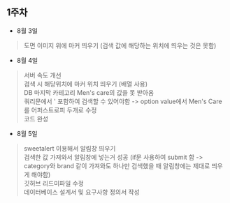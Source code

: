 
## 1주차

- 8월 3일
> 도면 이미지 위에 마커 띄우기 (검색 값에 해당하는 위치에 띄우는 것은 못함) <br>

- 8월 4일
> 서버 속도 개선 <br>
> 검색 시 해당위치에 마커 위치 띄우기 (배열 사용) <br>
> DB 마지막 카테고리 Men's care의 값을 못 받아옴 <br>
> 쿼리문에서 ' 포함하여 검색할 수 있어야함 -> option value에서 Men's Care를 어퍼스트로피 두개로 수정 <br>
> 코드 완성

- 8월 5일
> sweetalert 이용해서 알림창 띄우기 <br>
> 검색한 값 가져와서 알림창에 넣는거 성공 (if문 사용하여 submit 함 -> category와 brand 같이 가져와도 하나만 검색했을 때 알림창에는 제대로 띄우게 해야함) <br>
> 깃허브 리드미파일 수정 <br>
> 데이터베이스 설계서 및 요구사항 정의서 작성
